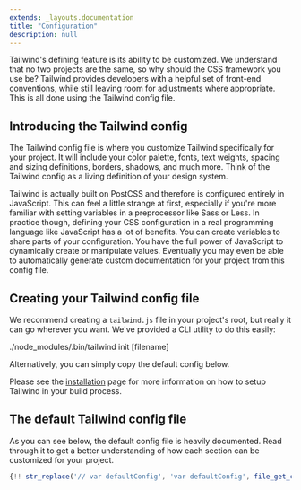 ```yaml
---
extends: _layouts.documentation
title: "Configuration"
description: null
---
```


Tailwind's defining feature is its ability to be customized. We understand that no two projects are the same, so why should the CSS framework you use be? Tailwind provides developers with a helpful set of front-end conventions, while still leaving room for adjustments where appropriate. This is all done using the Tailwind config file.

## Introducing the Tailwind config

The Tailwind config file is where you customize Tailwind specifically for your project. It will include your color palette, fonts, text weights, spacing and sizing definitions, borders, shadows, and much more. Think of the Tailwind config as a living definition of your design system.

Tailwind is actually built on PostCSS and therefore is configured entirely in JavaScript. This can feel a little strange at first, especially if you're more familiar with setting variables in a preprocessor like Sass or Less. In practice though, defining your CSS configuration in a real programming language like JavaScript has a lot of benefits. You can create variables to share parts of your configuration. You have the full power of JavaScript to dynamically create or manipulate values. Eventually you may even be able to automatically generate custom documentation for your project from this config file.

## Creating your Tailwind config file

We recommend creating a `tailwind.js` file in your project's root, but really it can go wherever you want. We've provided a CLI utility to do this easily:

<div class="bg-smoke-lighter font-mono text-sm p-4">
  <div class="text-purple-dark">./node_modules/.bin/tailwind <span class="text-blue-dark">init</span> <span class="text-smoke-darker">[filename]</span></div>
</div>

Alternatively, you can simply copy the default config below.

Please see the [installation](/docs/installation#4-process-your-css-with-tailwind) page for more information on how to setup Tailwind in your build process.

## The default Tailwind config file

As you can see below, the default config file is heavily documented. Read through it to get a better understanding of how each section can be customized for your project.

```js
{!! str_replace('// var defaultConfig', 'var defaultConfig', file_get_contents(dirname(dirname(__DIR__)).'/defaultConfig.stub.js')) !!}
```
